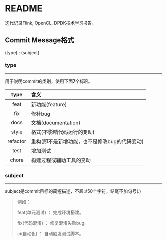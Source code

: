 # README

迭代记录Flink, OpenCL, DPDK技术学习报告。

## Commit Message格式

(type) : (subject)

### type

-------

用于说明commit的类别，使用下面**7**个标识。

|   type   | 含义                                          |
| :------: | :-------------------------------------------- |
|   feat   | 新功能(feature)                               |
|   fix    | 修补bug                                       |
|   docs   | 文档(documentation)                           |
|  style   | 格式(不影响代码运行的变动)                    |
| refactor | 重构(即不是新增功能，也不是修改bug的代码变动) |
|   test   | 增加测试                                      |
|  chore   | 构建过程或辅助工具的变动                      |

### subject

---------

subject是commit目标的简短描述，不超过50个字符，结尾不加句号(.)

> 例如：
>
> feat(单元测试) ： 完成环境搭建。
>
> fix(代码混淆) ： 修复混淆失败bug。
>
> ci(自动化) ： 自动触发测试脚本。